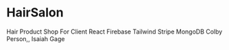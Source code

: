 # HairSalon
Hair Product Shop For Client
React Firebase Tailwind Stripe MongoDB
Colby Person,, Isaiah Gage